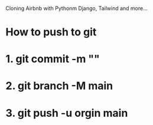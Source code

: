 ###

Cloning Airbnb with Pythonm Django, Tailwind and more...

###

# How to push to git

# 1. git commit -m ""

# 2. git branch -M main

# 3. git push -u orgin main

